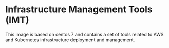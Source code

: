 # Infrastructure Management Tools (IMT)
This image is based on centos 7 and contains a set of tools related to AWS and Kubernetes infrastructure deployment and management.
